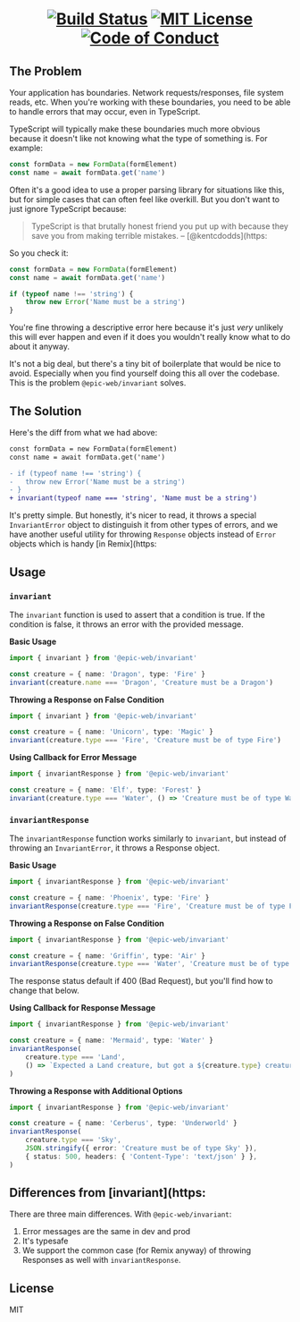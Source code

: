 <div>
	<h1 align="center"><a href="https:
	<strong>
		Throw errors when thing's aren't right.
	</strong>
	<p>
		Type safe utilities for throwing errors (and responses) in exceptional
		situations in a declarative way.
	</p>
</div>

```
npm install @epic-web/invariant
```

<div align="center">
	<a
		alt="Epic Web logo"
		href="https:
	>
		<img
			width="300px"
			src="https:
		/>
	</a>
</div>

<hr />

<!-- prettier-ignore-start -->
[![Build Status][build-badge]][build]
[![MIT License][license-badge]][license]
[![Code of Conduct][coc-badge]][coc]
<!-- prettier-ignore-end -->

## The Problem

Your application has boundaries. Network requests/responses, file system reads,
etc. When you're working with these boundaries, you need to be able to handle
errors that may occur, even in TypeScript.

TypeScript will typically make these boundaries much more obvious because it
doesn't like not knowing what the type of something is. For example:

```ts
const formData = new FormData(formElement)
const name = await formData.get('name')

```

Often it's a good idea to use a proper parsing library for situations like this,
but for simple cases that can often feel like overkill. But you don't want to
just ignore TypeScript because:

> TypeScript is that brutally honest friend you put up with because they save
> you from making terrible mistakes. –
> [@kentcdodds](https:

So you check it:

```ts
const formData = new FormData(formElement)
const name = await formData.get('name')

if (typeof name !== 'string') {
	throw new Error('Name must be a string')
}

```

You're fine throwing a descriptive error here because it's just _very_ unlikely
this will ever happen and even if it does you wouldn't really know what to do
about it anyway.

It's not a big deal, but there's a tiny bit of boilerplate that would be nice to
avoid. Especially when you find yourself doing this all over the codebase. This
is the problem `@epic-web/invariant` solves.

## The Solution

Here's the diff from what we had above:

```diff
const formData = new FormData(formElement)
const name = await formData.get('name')

- if (typeof name !== 'string') {
- 	throw new Error('Name must be a string')
- }
+ invariant(typeof name === 'string', 'Name must be a string')

```

It's pretty simple. But honestly, it's nicer to read, it throws a special
`InvariantError` object to distinguish it from other types of errors, and we
have another useful utility for throwing `Response` objects instead of `Error`
objects which is handy
[in Remix](https:

## Usage

### `invariant`

The `invariant` function is used to assert that a condition is true. If the
condition is false, it throws an error with the provided message.

**Basic Usage**

```ts
import { invariant } from '@epic-web/invariant'

const creature = { name: 'Dragon', type: 'Fire' }
invariant(creature.name === 'Dragon', 'Creature must be a Dragon')
```

**Throwing a Response on False Condition**

```ts
import { invariant } from '@epic-web/invariant'

const creature = { name: 'Unicorn', type: 'Magic' }
invariant(creature.type === 'Fire', 'Creature must be of type Fire')

```

**Using Callback for Error Message**

```ts
import { invariantResponse } from '@epic-web/invariant'

const creature = { name: 'Elf', type: 'Forest' }
invariant(creature.type === 'Water', () => 'Creature must be of type Water')

```

### `invariantResponse`

The `invariantResponse` function works similarly to `invariant`, but instead of
throwing an `InvariantError`, it throws a Response object.

**Basic Usage**

```ts
import { invariantResponse } from '@epic-web/invariant'

const creature = { name: 'Phoenix', type: 'Fire' }
invariantResponse(creature.type === 'Fire', 'Creature must be of type Fire')
```

**Throwing a Response on False Condition**

```ts
import { invariantResponse } from '@epic-web/invariant'

const creature = { name: 'Griffin', type: 'Air' }
invariantResponse(creature.type === 'Water', 'Creature must be of type Water')

```

The response status default if 400 (Bad Request), but you'll find how to change
that below.

**Using Callback for Response Message**

```ts
import { invariantResponse } from '@epic-web/invariant'

const creature = { name: 'Mermaid', type: 'Water' }
invariantResponse(
	creature.type === 'Land',
	() => `Expected a Land creature, but got a ${creature.type} creature`,
)
```

**Throwing a Response with Additional Options**

```ts
import { invariantResponse } from '@epic-web/invariant'

const creature = { name: 'Cerberus', type: 'Underworld' }
invariantResponse(
	creature.type === 'Sky',
	JSON.stringify({ error: 'Creature must be of type Sky' }),
	{ status: 500, headers: { 'Content-Type': 'text/json' } },
)
```

## Differences from [invariant](https:

There are three main differences. With `@epic-web/invariant`:

1. Error messages are the same in dev and prod
2. It's typesafe
3. We support the common case (for Remix anyway) of throwing Responses as well
   with `invariantResponse`.

## License

MIT

<!-- prettier-ignore-start -->
[build-badge]: https:
[build]: https:
[license-badge]: https:
[license]: https:
[coc-badge]: https:
[coc]: https:
<!-- prettier-ignore-end -->
